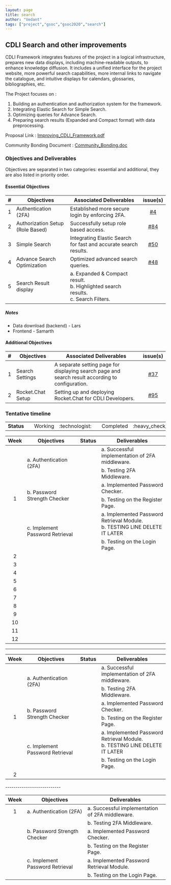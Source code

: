 ```yaml
---
layout: page
title: search
author: "Vedant"
tags: ["project","gsoc","gsoc2020","search"]
---
```


## CDLI Search and other improvements
CDLI Framework integrates features of the project in a logical infrastructure, prepares new data displays, including machine-readable outputs, to enhance knowledge diffusion. It includes a unified interface for the project website, more powerful search capabilities, more internal links to navigate the catalogue, and intuitive displays for calendars, glossaries, bibliographies, etc.

The Project focuses on :  
1. Building an authentication and authorization system for the framework. 
2. Integrating Elastic Search for Simple Search.
3. Optimizing queries for Advance Search.
4. Preparing search results (Expanded and Compact format) with data preprocessing.

Proposal Link : [Improving_CDLI_Framework.pdf](https://github.com/cdli-gh/Framework/blob/master/Proposal/2020/Improving_CDLI_Framework.pdf)

Community Bonding Document : [Community_Bonding.doc](https://docs.google.com/document/d/10jLp2_WdBhSancW3kfLFrthvOO7PO-UgB5nqGVjsDMk/edit?usp=sharing)

### Objectives and Deliverables
Objectives are separated in two categories: essential and additional, they are also listed in priority order. 

#### Essential Objectives

|\#|Objectives|Associated Deliverables|issue(s)|  
|:---:|---	|---	|:---:|  
|1   	| Authentication (2FA)|Established more secure login by enforcing 2FA. | [#4](https://gitlab.com/cdli/framework/-/issues/4) |  
|2   	| Authorization Setup (Role Based) | Successfully setup role based access. | [#84](https://gitlab.com/cdli/framework/-/issues/84) |    
|3   	| Simple Search | Integrating Elastic Search for fast and accurate search results. | [#50](https://gitlab.com/cdli/framework/-/issues/50) |  
|4   	| Advance Search Optimization | Optimized advanced search queries. | [#48](https://gitlab.com/cdli/framework/-/issues/48) |   
|5   	| Search Result display | a. Expanded & Compact result.<br>b. Highlighted search results.<br>c. Search Filters. | []() |    

##### Notes
* Data download (backend) - Lars
* Frontend - Samarth

#### Additional Objectives

|\#|Objectives|Associated Deliverables|issue(s)|  
|---	|---	|---	| :---:	|  
|1   	| Search Settings | A separate setting page for displaying search page and search result according to configuration. |  [#37](https://gitlab.com/cdli/framework/-/issues/37) |  
|2   	| Rocket.Chat Setup | Setting up and deploying Rocket.Chat for CDLI Developers. |[#95](https://gitlab.com/cdli/framework/-/issues/95)|  

### Tentative timeline  

<!---
| Week  |Objectives |Deliverables |  
|:---:|---|---|  
|1| a. Authentication (2FA) <br><br> b. Password Strength Checker <br><br> c. Implement Password Retrieval | a. Successful implementation of 2FA middleware. <br> b. Testing 2FA Middleware. <br> a. Implemented Password Checker. <br> b. Testing on the Register Page. <br> a. Implemented Password Retrieval Module. <br> b. Testing on the Login Page. |
|2|  |   |
|3|   |   |  
|4|   |   |  
|5|   |   |  
|6|   |   |  
|7|   |   |  
|8|   |   |  
|9|   |   |  
|10|   |   |  
|11|   |   |  
|12|   |   |  
-->
<!---
<table>
  <tr>
    <td rowspan=2> Status </td> 
    <td align="center"> Working </td>
    <td align="center"> :technologist: </td>
  </tr>
  <tr>
    <td align="center"> Completed </td>
    <td align="center"> :heavy_check_mark: </td>
  </tr>
</table>
-->

<table>
  <tr>
    <td> <strong>Status</strong> </td> 
    <td></td>
    <td align="center"> Working </td>
    <td align="center"> :technologist: </td>
    <td></td>
    <td align="center"> Completed </td>
    <td align="center"> :heavy_check_mark: </td>
  </tr>
</table>

<table>
    <thead>
        <tr>
            <th>Week</th>
            <th>Objectives</th>
            <th>Status</th>
            <th>Deliverables</th>
        </tr>
    </thead>
    <tbody>
        <tr>
            <td rowspan=6 align="center">1</td>
            <td rowspan=2>a. Authentication (2FA) </td>
            <td rowspan=2 align="center"></td>
            <td>a. Successful implementation of 2FA middleware. </td>
        </tr>
        <tr>
            <td>b. Testing 2FA Middleware. </td>
        </tr>
        <tr>
            <td rowspan=2> b. Password Strength Checker </td>
            <td rowspan=2 align="center"></td>
            <td>a. Implemented Password Checker.</td>
        </tr>
        <tr>
            <td>b. Testing on the Register Page. </td>
        </tr>
        <tr>
            <td rowspan=2>c. Implement Password Retrieval</td>
            <td rowspan=2 align="center"></td>
            <td> 
                a. Implemented Password Retrieval Module. <br/>
                b. TESTING LINE DELETE IT LATER
            </td>
        </tr>
        <tr>
            <td> b. Testing on the Login Page.</td>
        </tr>
        <tr>
            <td rowspan=1 align="center">2</td>
            <td rowspan=1></td>
            <td rowspan=1 align="center"></td>
            <td></td>
        </tr>
        <tr>
            <td rowspan=1 align="center">3</td>
            <td rowspan=1></td>
            <td rowspan=1 align="center"></td>
            <td></td>
        </tr>
        <tr>
            <td rowspan=1 align="center">4</td>
            <td rowspan=1></td>
            <td rowspan=1 align="center"></td>
            <td></td>
        </tr>
        <tr>
            <td rowspan=1 align="center">5</td>
            <td rowspan=1></td>
            <td rowspan=1 align="center"></td>
            <td></td>
        </tr>
        <tr>
            <td rowspan=1 align="center">6</td>
            <td rowspan=1></td>
            <td rowspan=1 align="center"></td>
            <td></td>
        </tr>
        <tr>
            <td rowspan=1 align="center">7</td>
            <td rowspan=1></td>
            <td rowspan=1 align="center"></td>
            <td></td>
        </tr>
        <tr>
            <td rowspan=1 align="center">8</td>
            <td rowspan=1></td>
            <td rowspan=1 align="center"></td>
            <td></td>
        </tr>
        <tr>
            <td rowspan=1 align="center">9</td>
            <td rowspan=1></td>
            <td rowspan=1 align="center"></td>
            <td></td>
        </tr>
        <tr>
            <td rowspan=1 align="center">10</td>
            <td rowspan=1></td>
            <td rowspan=1 align="center"></td>
            <td></td>
        </tr>
        <tr>
            <td rowspan=1 align="center">11</td>
            <td rowspan=1></td>
            <td rowspan=1 align="center"></td>
            <td></td>
        </tr>
        <tr>
            <td rowspan=1 align="center">12</td>
            <td rowspan=1></td>
            <td rowspan=1 align="center"></td>
            <td></td>
        </tr>
<!--         <tr>
            <td rowspan=4>L1 Name</td>
            <td rowspan=2>L2 Name A</td>
            <td>L3 Name A</td>
        </tr>
        <tr>
            <td>L3 Name B</td>
        </tr>
        <tr>
            <td rowspan=2>L2 Name B</td>
            <td>L3 Name C</td>
        </tr>
        <tr>
            <td>L3 Name D</td>
        </tr> -->
    </tbody>
</table>

---------------------------
<table> 
    <thead> 
        <tr> 
            <th>Week</th> 
            <th>Objectives</th> 
            <th>Status</th> 
            <th>Deliverables</th> 
        </tr> 
    </thead> 
    <tbody> 
        <tr> 
            <td rowspan=6 align="center">1</td>
            <td rowspan=2>a. Authentication (2FA) </td>
            <td rowspan=2 align="center"></td>
            <td>a. Successful implementation of 2FA middleware. </td>
        </tr>
        <tr>
            <td>b. Testing 2FA Middleware. </td>
        </tr>
        <tr>
            <td rowspan=2> b. Password Strength Checker </td>
            <td rowspan=2 align="center"></td>
            <td>a. Implemented Password Checker.</td>
        </tr>
        <tr>
            <td>b. Testing on the Register Page. </td>
        </tr>
        <tr>
            <td rowspan=2>c. Implement Password Retrieval</td> 
            <td rowspan=2 align="center"></td> 
            <td> 
                a. Implemented Password Retrieval Module. <br/> 
                b. TESTING LINE DELETE IT LATER 
            </td> 
        </tr> 
        <tr> 
            <td> b. Testing on the Login Page.</td> 
        </tr> 
        <tr> 
            <td rowspan=1 align="center">2</td> 
            <td rowspan=1></td> 
            <td rowspan=1 align="center"></td> 
            <td></td> 
        </tr> 
  </tbody> 
</table> 
---------------------------

| Week  |Objectives |Deliverables |  
|:---:|---|---|  
|1| a. Authentication (2FA) | a. Successful implementation of 2FA middleware. | 
| |                         | b. Testing 2FA Middleware. |
| | b. Password Strength Checker  | a. Implemented Password Checker. |
| |                               | b. Testing on the Register Page. |
| | c. Implement Password Retrieval | a. Implemented Password Retrieval Module. | 
| |                                 | b. Testing on the Login Page. |
